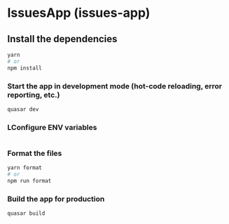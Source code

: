 # IssuesApp (issues-app)


## Install the dependencies
```bash
yarn
# or
npm install
```

### Start the app in development mode (hot-code reloading, error reporting, etc.)
```bash
quasar dev
```


### LConfigure ENV variables
```bash

```


### Format the files
```bash
yarn format
# or
npm run format
```



### Build the app for production
```bash
quasar build
```
